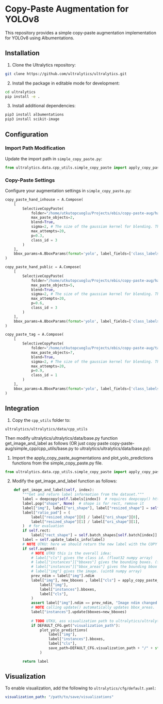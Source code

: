 # Copy-Paste Augmentation for YOLOv8

This repository provides a simple copy-paste augmentation implementation for YOLOv8 using Albumentations.

## Installation

1. Clone the Ultralytics repository:
```bash
git clone https://github.com/ultralytics/ultralytics.git
```

2. Install the package in editable mode for development:
```bash
cd ultralytics
pip install -e .
```

3. Install additional dependencies:
```bash
pip3 install albumentations
pip3 install scikit-image
```

## Configuration

### Import Path Modification
Update the import path in `simple_copy_paste.py`:
```python
from ultralytics.data.cpp_utils.simple_copy_paste import apply_copy_paste_augmentations
```

### Copy-Paste Settings
Configure your augmentation settings in `simple_copy_paste.py`:

```python
copy_paste_hand_inhouse = A.Compose(
    [
        SelectiveCopyPaste(
            folder="/home/utkutopcuoglu/Projects/ebis/copy-paste-aug/hands_inhouse",
            max_paste_objects=2,
            blend=True,
            sigma=2, # The size of the gaussian kernel for blending. The larger the more smooth the blending, the more transparent the pasted object.
            max_attempts=20,
            p=0.3,
            class_id = 3
        )
    ],
    bbox_params=A.BboxParams(format='yolo', label_fields=['class_labels'])
)

copy_paste_hand_public = A.Compose(
    [
        SelectiveCopyPaste(
            folder="/home/utkutopcuoglu/Projects/ebis/copy-paste-aug/hands_public",
            max_paste_objects=5,
            blend=True,
            sigma=2, # The size of the gaussian kernel for blending. The larger the more smooth the blending, the more transparent the pasted object.
            max_attempts=20,
            p=0.6,
            class_id = 3
        )
    ],
    bbox_params=A.BboxParams(format='yolo', label_fields=['class_labels'])
)

copy_paste_tag = A.Compose(
    [
        SelectiveCopyPaste(
            folder="/home/utkutopcuoglu/Projects/ebis/copy-paste-aug/tags",
            max_paste_objects=7,
            blend=True,
            sigma=2, # The size of the gaussian kernel for blending. The larger the more smooth the blending, the more transparent the pasted object.
            max_attempts=20,
            p=0.9,
            class_id = 1
        )
    ],
    bbox_params=A.BboxParams(format='yolo', label_fields=['class_labels'])
)

```

## Integration

1. Copy the `cpp_utils` folder to:
```
ultralytics/ultralytics/data/cpp_utils
```

Then modify ultralytics/ultralytics/data/base.py function get_image_and_label as follows (OR just copy paste copy-paste-aug/simple_cpp/cpp_utils/base.py to ultralytics/ultralytics/data/base.py):

1. Import the apply_copy_paste_augmentations and plot_yolo_predictions functions from the simple_copy_paste.py file.
```python
from ultralytics.data.cpp_utils.simple_copy_paste import apply_copy_paste_augmentations, plot_yolo_predictions
```

2. Modify the get_image_and_label function as follows:
```python
    def get_image_and_label(self, index):
        """Get and return label information from the dataset."""
        label = deepcopy(self.labels[index])  # requires deepcopy() https://github.com/ultralytics/ultralytics/pull/1948
        label.pop("shape", None)  # shape is for rect, remove it
        label["img"], label["ori_shape"], label["resized_shape"] = self.load_image(index)
        label["ratio_pad"] = (
            label["resized_shape"][0] / label["ori_shape"][0],
            label["resized_shape"][1] / label["ori_shape"][1],
        )  # for evaluation
        if self.rect:
            label["rect_shape"] = self.batch_shapes[self.batch[index]]
        label = self.update_labels_info(label)
        # NOTE UTKU: here we should return the new label with the COPY PASTE applied.
        if self.augment:
            # NOTE UTKU this is the overall idea:
            # label["cls"] gives the class id. (float32 numpy array)
            # label["instances"]["bboxes"] gives the bounding boxes. (float32 numpy array)
            # label["instances"]["bbox_areas"] gives the bounding bbox areas. (float32 numpy array)
            # label["img"] gives the image. (uint8 numpy array)
            prev_ndim = label["img"].ndim
            label["img"], new_bboxes , label["cls"] = apply_copy_paste_augmentations(
                label["img"],
                label["instances"].bboxes,
                label["cls"],
            )
            assert label["img"].ndim == prev_ndim, "Image ndim changed after copy paste augmentation."
            # NOTE calling update() automatically updates bbox_areas.
            label["instances"].update(bboxes=new_bboxes)
            
            # TODO UTKU, ass visualization path to ultralytics/ultralytics/cfg/default.yaml if you want to visualize the data.
            if DEFAULT_CFG.get("visualization_path"):
                plot_yolo_predictions(
                    label["img"],
                    label["instances"].bboxes,
                    label["cls"],
                    save_path=DEFAULT_CFG.visualization_path + "/" + str(index) + ".png"
                )

        return label
```

## Visualization
To enable visualization, add the following to `ultralytics/cfg/default.yaml`:
```yaml
visualization_path: "/path/to/save/visualizations"
```
